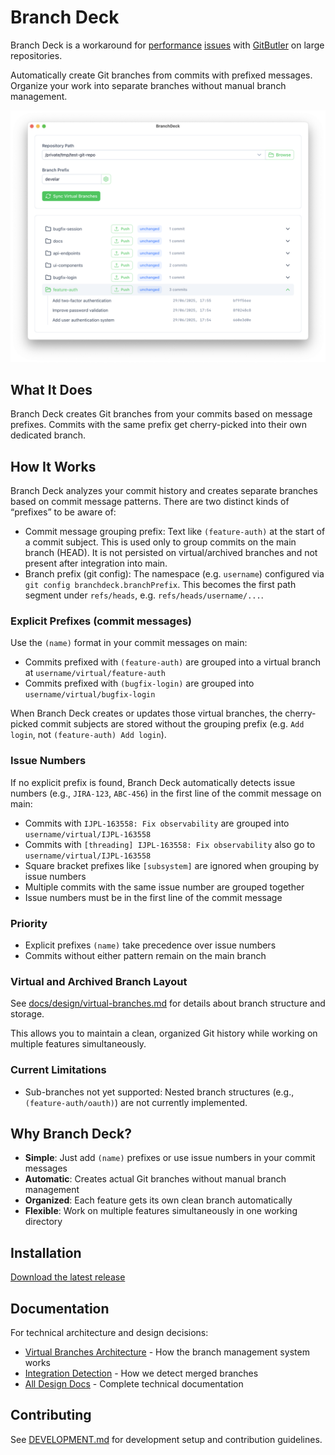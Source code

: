 # Branch Deck

Branch Deck is a workaround for [performance](https://github.com/gitbutlerapp/gitbutler/issues/3235) 
[issues](https://github.com/gitbutlerapp/gitbutler/issues/9018) with [GitButler](https://gitbutler.com) on large repositories.

Automatically create Git branches from commits with prefixed messages. Organize your work into separate branches without manual branch management.

![Branch Deck Screenshot](branch-deck-screenshot.png)

## What It Does

Branch Deck creates Git branches from your commits based on message prefixes. Commits with the same prefix get cherry-picked into their own dedicated branch.

## How It Works

Branch Deck analyzes your commit history and creates separate branches based on commit message patterns. There are two distinct kinds of “prefixes” to be aware of:

- Commit message grouping prefix: Text like `(feature-auth)` at the start of a commit subject. This is used only to group commits on the main branch (HEAD). It is not persisted on virtual/archived branches and not present after integration into main.
- Branch prefix (git config): The namespace (e.g. `username`) configured via `git config branchdeck.branchPrefix`. This becomes the first path segment under `refs/heads`, e.g. `refs/heads/username/...`.

### Explicit Prefixes (commit messages)
Use the `(name)` format in your commit messages on main:
- Commits prefixed with `(feature-auth)` are grouped into a virtual branch at `username/virtual/feature-auth`
- Commits prefixed with `(bugfix-login)` are grouped into `username/virtual/bugfix-login`

When Branch Deck creates or updates those virtual branches, the cherry-picked commit subjects are stored without the grouping prefix (e.g. `Add login`, not `(feature-auth) Add login`).

### Issue Numbers
If no explicit prefix is found, Branch Deck automatically detects issue numbers (e.g., `JIRA-123`, `ABC-456`) in the first line of the commit message on main:
- Commits with `IJPL-163558: Fix observability` are grouped into `username/virtual/IJPL-163558`
- Commits with `[threading] IJPL-163558: Fix observability` also go to `username/virtual/IJPL-163558`
- Square bracket prefixes like `[subsystem]` are ignored when grouping by issue numbers
- Multiple commits with the same issue number are grouped together
- Issue numbers must be in the first line of the commit message

### Priority
- Explicit prefixes `(name)` take precedence over issue numbers
- Commits without either pattern remain on the main branch

### Virtual and Archived Branch Layout
See [docs/design/virtual-branches.md](docs/design/virtual-branches.md) for details about branch structure and storage.

This allows you to maintain a clean, organized Git history while working on multiple features simultaneously.

### Current Limitations

- Sub-branches not yet supported: Nested branch structures (e.g., `(feature-auth/oauth)`) are not currently implemented.

## Why Branch Deck?

- **Simple**: Just add `(name)` prefixes or use issue numbers in your commit messages
- **Automatic**: Creates actual Git branches without manual branch management
- **Organized**: Each feature gets its own clean branch automatically
- **Flexible**: Work on multiple features simultaneously in one working directory

## Installation

[Download the latest release](https://github.com/develar/branch-deck/releases/latest)

## Documentation

For technical architecture and design decisions:
- [Virtual Branches Architecture](docs/design/virtual-branches.md) - How the branch management system works
- [Integration Detection](docs/design/integration-detection.md) - How we detect merged branches
- [All Design Docs](docs/design/) - Complete technical documentation

## Contributing

See [DEVELOPMENT.md](DEVELOPMENT.md) for development setup and contribution guidelines.
